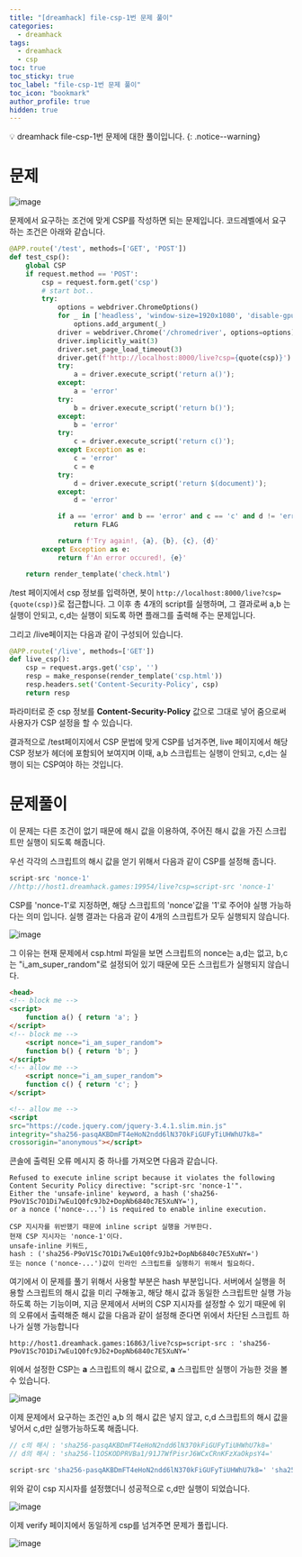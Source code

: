 ```yaml
---
title: "[dreamhack] file-csp-1번 문제 풀이"
categories:
  - dreamhack
tags:
  - dreamhack
  - csp
toc: true
toc_sticky: true
toc_label: "file-csp-1번 문제 풀이"
toc_icon: "bookmark"
author_profile: true
hidden: true
---
```


💡 dreamhack file-csp-1번 문제에 대한 풀이입니다.
{: .notice--warning}

# 문제

![image](https://user-images.githubusercontent.com/33647663/159409028-552fd4c0-8fb2-4fbc-9250-07f3cb04d14c.png)

문제에서 요구하는 조건에 맞게 CSP를 작성하면 되는 문제입니다. 
코드레벨에서 요구하는 조건은 아래와 같습니다.

```python
@APP.route('/test', methods=['GET', 'POST'])
def test_csp():
    global CSP
    if request.method == 'POST':
        csp = request.form.get('csp')
        # start bot..
        try:
            options = webdriver.ChromeOptions()
            for _ in ['headless', 'window-size=1920x1080', 'disable-gpu', 'no-sandbox', 'disable-dev-shm-usage']:
                options.add_argument(_)
            driver = webdriver.Chrome('/chromedriver', options=options)
            driver.implicitly_wait(3)
            driver.set_page_load_timeout(3)
            driver.get(f'http://localhost:8000/live?csp={quote(csp)}')
            try:
                a = driver.execute_script('return a()');
            except:
                a = 'error'
            try:
                b = driver.execute_script('return b()');
            except:
                b = 'error'
            try:
                c = driver.execute_script('return c()');
            except Exception as e:
                c = 'error'
                c = e
            try:
                d = driver.execute_script('return $(document)');
            except:
                d = 'error'

            if a == 'error' and b == 'error' and c == 'c' and d != 'error':
                return FLAG

            return f'Try again!, {a}, {b}, {c}, {d}'
        except Exception as e:
            return f'An error occured!, {e}'

    return render_template('check.html')
```

/test 페이지에서 csp 정보를 입력하면, 봇이 ```http://localhost:8000/live?csp={quote(csp)}```로 접근합니다. 그 이후 총 4개의 script를 실행하며, 그 결과로써 a,b 는 실행이 안되고, c,d는 실행이 되도록 하면 플래그를 출력해 주는 문제입니다.

그리고 /live페이지는 다음과 같이 구성되어 있습니다.

```python
@APP.route('/live', methods=['GET'])
def live_csp():
    csp = request.args.get('csp', '')
    resp = make_response(render_template('csp.html'))
    resp.headers.set('Content-Security-Policy', csp)
    return resp
```

파라미터로 준 csp 정보를 **Content-Security-Policy** 값으로 그대로 넣어 줌으로써 사용자가 CSP 설정을 할 수 있습니다. 

결과적으로 /test페이지에서 CSP 문법에 맞게 CSP를 넘겨주면, live 페이지에서 해당 CSP 정보가 헤더에 포함되어 보여지며 이때, a,b 스크립트는 실행이 안되고, c,d는 실행이 되는 CSP여야 하는 것입니다.

# 문제풀이
이 문제는 다른 조건이 없기 때문에 해시 값을 이용하여, 주어진 해시 값을 가진 스크립트만 실행이 되도록 해줍니다. 

우선 각각의 스크립트의 해시 값을 얻기 위해서 다음과 같이 CSP를 설정해 줍니다.


```javascript
script-src 'nonce-1'
//http://host1.dreamhack.games:19954/live?csp=script-src 'nonce-1'
```

CSP를 'nonce-1'로 지정하면, 해당 스크립트의 'nonce'값을 '1'로 주어야 실행 가능하다는 의미 입니다. 실행 결과는 다음과 같이 4개의 스크립트가 모두 실행되지 않습니다.


![image](https://user-images.githubusercontent.com/33647663/159410295-d9b071a4-2680-42a0-b72d-d7b4fb11c73d.png)


그 이유는 현재 문제에서 csp.html 파일을 보면 스크립트의 nonce는 a,d는 없고, b,c는 "i_am_super_random"로 설정되어 있기 때문에 모든 스크립트가 실행되지 않습니다.

```html
<head>
<!-- block me -->
<script>
	function a() { return 'a'; }
</script>
<!-- block me -->
	<script nonce="i_am_super_random">
	function b() { return 'b'; }
</script>
<!-- allow me -->
	<script nonce="i_am_super_random">
	function c() { return 'c'; }
</script>

<!-- allow me -->
<script
src="https://code.jquery.com/jquery-3.4.1.slim.min.js"
integrity="sha256-pasqAKBDmFT4eHoN2ndd6lN370kFiGUFyTiUHWhU7k8="
crossorigin="anonymous"></script>
```

콘솔에 출력된 오류 메시지 중 하나를 가져오면 다음과 같습니다.

```
Refused to execute inline script because it violates the following Content Security Policy directive: "script-src 'nonce-1'". 
Either the 'unsafe-inline' keyword, a hash ('sha256-P9oV1Sc7O1Di7wEu1Q0fc9Jb2+DopNb6840c7E5XuNY='), 
or a nonce ('nonce-...') is required to enable inline execution.

CSP 지시자를 위반했기 때문에 inline script 실행을 거부한다.
현재 CSP 지시자는 'nonce-1'이다.
unsafe-inline 키워드,
hash : ('sha256-P9oV1Sc7O1Di7wEu1Q0fc9Jb2+DopNb6840c7E5XuNY=')
또는 nonce ('nonce-...')값이 인라인 스크립트를 실행하기 위해서 필요하다.
```


여기에서 이 문제를 풀기 위해서 사용할 부분은 hash 부분입니다. 서버에서 실행을 허용할 스크립트의 해시 값을 미리 구해놓고, 해당 해시 값과 동일한 스크립트만 실행 가능하도록 하는 기능이며, 지금 문제에서 서버의 CSP 지시자를 설정할 수 있기 때문에 위의 오류에서 출력해준 해시 값을 다음과 같이 설정해 준다면 위에서 차단된 스크립트 하나가 실행 가능합니다

```
http://host1.dreamhack.games:16863/live?csp=script-src : 'sha256-P9oV1Sc7O1Di7wEu1Q0fc9Jb2+DopNb6840c7E5XuNY='
```


위에서 설정한 CSP는 **a** 스크립트의 해시 값으로, **a** 스크립트만 실행이 가능한 것을 볼 수 있습니다. 

![image](https://user-images.githubusercontent.com/33647663/159411410-43a52473-1475-4b3e-990e-9034b8fb93f4.png)

이제 문제에서 요구하는 조건인 a,b 의 해시 값은 넣지 않고, c,d 스크립트의 해시 값을 넣어서 c,d만 실행가능하도록 해줍니다.

```php
// c의 해시 : 'sha256-pasqAKBDmFT4eHoN2ndd6lN370kFiGUFyTiUHWhU7k8='
// d의 해시 : 'sha256-l1OSKODPRVBa1/91J7WfPisrJ6WCxCRnKFzXaOkpsY4='

script-src 'sha256-pasqAKBDmFT4eHoN2ndd6lN370kFiGUFyTiUHWhU7k8=' 'sha256-l1OSKODPRVBa1/91J7WfPisrJ6WCxCRnKFzXaOkpsY4='
```

위와 같이 csp 지시자를 설정했더니 성공적으로 c,d만 실행이 되었습니다. 

![image](https://user-images.githubusercontent.com/33647663/159411671-2f8c8156-1897-43b4-b5e5-6ce4dca316ae.png)

이제 verify 페이지에서 동일하게 csp를 넘겨주면 문제가 풀립니다.

![image](https://user-images.githubusercontent.com/33647663/159412743-1d8e4280-4edf-4744-97f1-1d3b22a0c116.png)